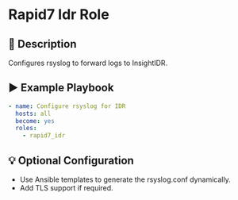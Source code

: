 # Rapid7 Idr Role

## 📖 Description

Configures rsyslog to forward logs to InsightIDR.

## ▶️ Example Playbook

```yaml
- name: Configure rsyslog for IDR
  hosts: all
  become: yes
  roles:
    - rapid7_idr

```

## 💡 Optional Configuration

- Use Ansible templates to generate the rsyslog.conf dynamically.
- Add TLS support if required.
